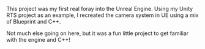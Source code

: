 This project was my first real foray into the Unreal Engine. Using my Unity RTS project as an example, I recreated the camera system in UE using a mix of Blueprint and C++. 

Not much else going on here, but it was a fun little project to get familiar with the engine and C++!
